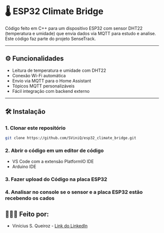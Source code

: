 # 🌡️ ESP32 Climate Bridge

Código feito em C++ para um dispositivo ESP32 com sensor DHT22 (temperatura e umidade) que envia dados via MQTT para estudo e analise. Este código faz parte do projeto SenseTrack.

---

## ⚙️ Funcionalidades

- Leitura de temperatura e umidade com DHT22
- Conexão Wi-Fi automática
- Envio via MQTT para o Home Assistant
- Tópicos MQTT personalizáveis
- Fácil integração com backend externo

---

## 🛠️ Instalação

### 1. Clonar este repositório

```bash
git clone https://github.com/SViniQ/esp32_climate_bridge.git
```

### 2. Abrir o código em um editor de código

- VS Code com a extensão PlatformIO IDE
- Arduino IDE

### 3. Fazer upload do Código na placa ESP32

### 4. Analisar no console se o sensor e a placa ESP32 estão recebendo os cados

## 👨🏽‍💻 Feito por:

- Vinícius S. Queiroz - [Link do LinkedIn](https://www.linkedin.com/in/viníciussilvaqueiroz/)